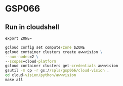 # GSP066
## Run in cloudshell
```cmd
export ZONE=
```
```cmd
gcloud config set compute/zone $ZONE
gcloud container clusters create awwvision \
--num-nodes=2 \
--scopes=cloud-platform
gcloud container clusters get-credentials awwvision
gsutil -m cp -r gs://spls/gsp066/cloud-vision .
cd cloud-vision/python/awwvision
make all
```
